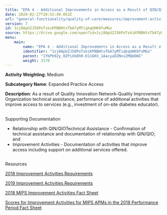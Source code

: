 ```yaml
---
title: "EPA 4 - Additional Improvements in Access as a Result of QIN/QIO TA"
date: 2020-02-27T20:52:49.053Z
url: "general-functionality/quality-of-care/measures/improvement-activities-measures/2018-improvement-activities/epa-4-additional-improvements-in-access-as-a-result-of-qin-qio-ta.html"
version: 7
id: 1sj8ApUZJ56PoTskiKPBBHtxTbA7yMTiqkqUHK0fuMGo
source: https://drive.google.com/open?id=1sj8ApUZJ56PoTskiKPBBHtxTbA7yMTiqkqUHK0fuMGo
menu:
    main:
        name: "EPA 4 - Additional Improvements in Access as a Result of QIN/QIO TA"
        identifier: "1sj8ApUZJ56PoTskiKPBBHtxTbA7yMTiqkqUHK0fuMGo"
        parent: "1YbPb92y_0ZPiXk8hR-D11GKV_1AacyaOZNnv2MQmDWI"
        weight: 3170
---
```









**Activity Weighting**: Medium

**Subcategory Name**: Expanded Practice Access

**Description**: As a result of Quality Innovation Network-Quality Improvement Organization technical assistance, performance of additional activities that improve access to services (e.g., investment of on-site diabetes educator).







## 

Supporting Documentation

* Relationship with QIN/QIOTechnical Assistance - Confirmation of technical assistance and documentation of relationship with QIN/QIO; and 
* Improvement Activities - Documentation of activities that improve access including support on additional services offered.







## 

Resources

[2018 Improvement Activities Requirements](https://qpp.cms.gov/mips/improvement-activities?py=2018)

[2019 Improvement Activities Requirements](https://qpp.cms.gov/mips/improvement-activities?py=2019)

[2018 MIPS Improvement Activities Fact Sheet](https://qpp.cms.gov/resource/2018%20MIPS%20Improvement%20Activities%20Fact%20Sheet)

[Scores for Improvement Activities for MIPS APMs in the 2018 Performance Period Fact Sheet](https://qpp.cms.gov/resource/2018%20MIPS%20APMs%20improvement%20Activities%20scores%20fact%20sheet)

